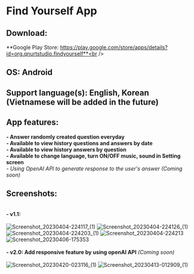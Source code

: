 # Find Yourself App
## Download:
**Google Play Store: https://play.google.com/store/apps/details?id=org.qnurtstudio.findyourself**<br />
## OS: Android
## Support language(s): English, Korean (Vietnamese will be added in the future)
## App features: 
**- Answer randomly created question everyday**<br />
**- Available to view history questions and answers by date**<br />
**- Available to view history answers by question**<br />
**- Available to change language, turn ON/OFF music, sound in Setting screen**<br />
*- Using OpenAI API to generate response to the user's answer (Coming soon)*<br />
## Screenshots:
<br />**- v1.1:**<br /><br />
![Screenshot_20230404-224117_(1)](https://user-images.githubusercontent.com/86500497/230331835-6147f769-57b4-447b-b8ee-c22feb74c666.png)
![Screenshot_20230404-224126_(1)](https://user-images.githubusercontent.com/86500497/230331841-3aac6116-081b-4c0a-b328-29bc0aa3a2b3.png)
![Screenshot_20230404-224203_(1)](https://user-images.githubusercontent.com/86500497/230331852-94f0bcec-e348-425a-b3e7-d3692f7e0d75.png)
![Screenshot_20230404-224213](https://user-images.githubusercontent.com/86500497/230331863-1830a6c0-5691-45e2-9f99-c8d501b42e64.png)
![Screenshot_20230406-175353](https://user-images.githubusercontent.com/86500497/230332608-a6d10a10-a41a-4865-8759-f6e9831d708d.png)
<br /><br />**- v2.0: Add responsive feature by using openAI API** *(Coming soon)* <br /><br />
![Screenshot_20230420-023116_(1)](https://user-images.githubusercontent.com/86500497/231584947-cdd8e3de-5484-443d-b158-a0a3274d1a1c.png)
![Screenshot_20230413-012909_(1)](https://user-images.githubusercontent.com/86500497/231584936-736a2acc-e629-4710-854b-f610353d6c29.png)
